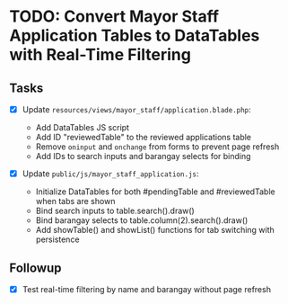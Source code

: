 # TODO: Convert Mayor Staff Application Tables to DataTables with Real-Time Filtering

## Tasks
- [x] Update `resources/views/mayor_staff/application.blade.php`:
  - Add DataTables JS script
  - Add ID "reviewedTable" to the reviewed applications table
  - Remove `oninput` and `onchange` from forms to prevent page refresh
  - Add IDs to search inputs and barangay selects for binding

- [x] Update `public/js/mayor_staff_application.js`:
  - Initialize DataTables for both #pendingTable and #reviewedTable when tabs are shown
  - Bind search inputs to table.search().draw()
  - Bind barangay selects to table.column(2).search().draw()
  - Add showTable() and showList() functions for tab switching with persistence

## Followup
- [x] Test real-time filtering by name and barangay without page refresh
